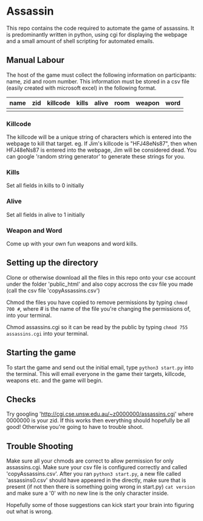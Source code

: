 # Assassin

This repo contains the code required to automate the game of assassins. It is predominantly written in python, using cgi for displaying the webpage and a small amount of shell scripting for automated emails.

## Manual Labour

The host of the game must collect the following information on participants: name, zid and room number.
This information must be stored in a csv file (easily created with microsoft excel) in the following format.

|name|zid |killcode|kills|alive|room|weapon|word|
|:--:|:--:|:------:|:---:|:---:|:--:|:----:|:--:|
|    |    |        |     |     |    |      |    |

### Killcode

The killcode will be a unique string of characters which is entered into the webpage to kill that target. eg. If Jim's killcode is "HFJ48eNs87", then when HFJ48eNs87 is entered into the webpage, Jim will be considered dead. You can google 'random string generator' to generate these strings for you.

### Kills

Set all fields in kills to 0 initially

### Alive

Set all fields in alive to 1 initially

### Weapon and Word

Come up with your own fun weapons and word kills.

## Setting up the directory

Clone or otherwise download all the files in this repo onto your cse account under the folder 'public_html' and also copy accross the csv file you made (call the csv file 'copyAssassins.csv')

Chmod the files you have copied to remove permissions by typing `chmod 700 #`, where # is the name of the file you're changing the permissions of, into your terminal.

Chmod assassins.cgi so it can be read by the public by typing `chmod 755 assassins.cgi` into your terminal.

## Starting the game

To start the game and send out the initial email, type `python3 start.py` into the terminal. This will email everyone in the game their targets, killcode, weapons etc. and the game will begin.

## Checks

Try googling 'http://cgi.cse.unsw.edu.au/~z0000000/assassins.cgi' where 0000000 is your zid. If this works then everything should hopefully be all good! Otherwise you're going to have to trouble shoot.

## Trouble Shooting

Make sure all your chmods are correct to allow permission for only assassins.cgi.
Make sure your csv file is configured correctly and called 'copyAssassins.csv'.
After you ran `python3 start.py`, a new file called 'assassins0.csv' should have appeared in the directly, make sure that is present (if not then there is something going wrong in start.py)
`cat version` and make sure a '0' with no new line is the only character inside.

Hopefully some of those suggestions can kick start your brain into figuring out what is wrong.

